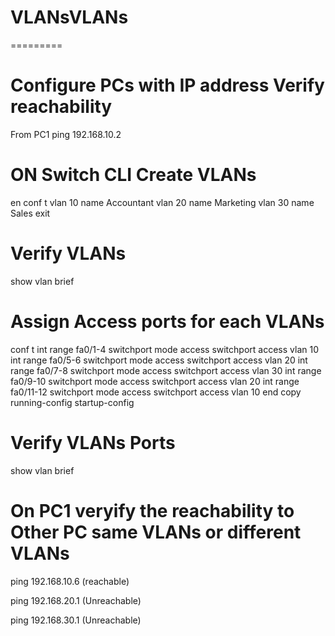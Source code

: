 # VLANsVLANs
=========


Configure PCs with IP address Verify reachability 
==================================================
From PC1 ping 192.168.10.2


ON Switch CLI Create VLANs
==========================
en
conf t
vlan 10
name Accountant
vlan 20
name Marketing
vlan 30
name Sales
exit

Verify VLANs
===========
show vlan brief


Assign Access ports for each VLANs
==================================
conf t
int range fa0/1-4
switchport mode access
switchport access vlan 10
int range fa0/5-6
switchport mode access
switchport access vlan 20
int range fa0/7-8
switchport mode access
switchport access vlan 30
int range fa0/9-10
switchport mode access
switchport access vlan 20
int range fa0/11-12
switchport mode access
switchport access vlan 10
end
copy running-config startup-config 

Verify VLANs Ports
========================

show vlan brief


On PC1 veryify the reachability to Other PC same VLANs or different VLANs
========================================================
ping 192.168.10.6 (reachable)

ping 192.168.20.1 (Unreachable)

ping 192.168.30.1 (Unreachable)
